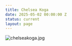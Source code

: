 ```yaml
---
title: Chelsea Koga
date: 2025-05-02 00:00:00 Z
status: current
layout: page
---
```


![chelseakoga.jpg](/uploads/chelseakoga.jpg)


